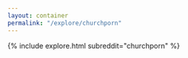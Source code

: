 ```yaml
---
layout: container
permalink: "/explore/churchporn"
---
```


<link rel="stylesheet" type="text/css" href="/static/css/explore.css">
{% include explore.html subreddit="churchporn" %}
